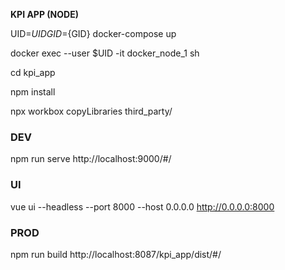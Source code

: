 __KPI APP (NODE)__

UID=${UID} GID=${GID} docker-compose up

docker exec --user $UID -it docker_node_1 sh

cd kpi_app

npm install

npx workbox copyLibraries third_party/

### DEV
npm run serve
http://localhost:9000/#/

### UI
vue ui --headless --port 8000 --host 0.0.0.0
http://0.0.0.0:8000

### PROD
npm run build
http://localhost:8087/kpi_app/dist/#/

